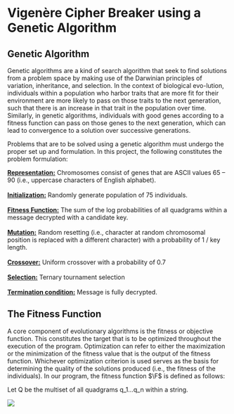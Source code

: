 # Vigenère Cipher Breaker using a Genetic Algorithm


## Genetic Algorithm

Genetic algorithms are a kind of search algorithm that seek to find solutions from a problem space by making use of the Darwinian principles of variation, inheritance, and selection. In the context of biological evo-lution, individuals within a population who harbor traits that are more fit for their environment are more likely to pass on those traits to the next generation, such that there is an increase in that trait in the population over time. Similarly, in genetic algorithms, individuals with good genes according to a fitness function can pass on those genes to the next generation, which can lead to convergence to a solution over successive generations.

Problems that are to be solved using a genetic algorithm must undergo the proper set up and formulation. In this project, the following constitutes the problem formulation:

<b><ins>Representation:</ins></b> Chromosomes consist of genes that are ASCII values 65 – 90 (i.e., uppercase characters of English alphabet).<br><br>
<b><ins>Initialization:</ins></b> Randomly generate population of 75 individuals.<br><br>
<b><ins>Fitness Function:</ins></b> The sum of the log probabilities of all quadgrams within a message decrypted with a candidate key.<br><br>
<b><ins>Mutation:</ins></b> Random resetting (i.e., character at random chromosomal position is replaced with a different character) with a probability of 1 / key length.<br><br>
<b><ins>Crossover:</ins></b> Uniform crossover with a probability of 0.7<br><br>
<b><ins>Selection:</ins></b> Ternary tournament selection<br><br>
<b><ins>Termination condition:</ins></b> Message is fully decrypted.<br>

## The Fitness Function

A core component of evolutionary algorithms is the fitness or objective function. This constitutes the target that is to be optimized throughout the execution of the program. Optimization can refer to either the maximization or the minimization of the fitness value that is the output of the fitness function. Whichever optimization criterion is used serves as the basis for determining the quality of the solutions produced (i.e., the fitness of the individuals). In our program, the fitness function $\F$ is defined as follows:

Let Q be the multiset of all quadgrams q_1…q_n within a string.

<img src="https://render.githubusercontent.com/render/math?math=e^{i \pi} = -1">
